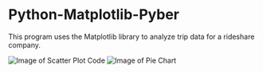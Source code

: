 # Python-Matplotlib-Pyber
This program uses the Matplotlib library to analyze trip data for a rideshare company.

![Image of Scatter Plot Code](https://github.com/finnwurtz/Python-Matplotlib-Pyber/tree/master/images/Pyber_Scatter_Plot.png)
![Image of Pie Chart](https://github.com/finnwurtz/Python-Matplotlib-Pyber/tree/master/images/Pyber_Pie_Chart.png)